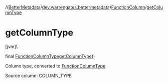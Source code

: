 //[BetterMetadata](../../../index.md)/[dev.warrengates.bettermetadata](../index.md)/[FunctionColumn](index.md)/[getColumnType](get-column-type.md)

# getColumnType

[jvm]\

final [FunctionColumnType](../-function-column-type/index.md)[getColumnType](get-column-type.md)()

Column type, converted to [FunctionColumnType](../-function-column-type/index.md)

Source column: COLUMN_TYPE
